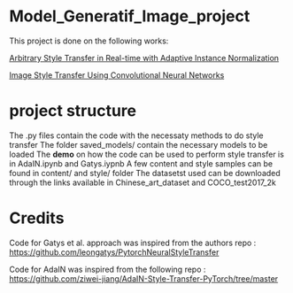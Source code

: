 # Model_Generatif_Image_project
This project is done on the following works:

[Arbitrary Style Transfer in Real-time with Adaptive Instance Normalization](https://openaccess.thecvf.com/content_ICCV_2017/papers/Huang_Arbitrary_Style_Transfer_ICCV_2017_paper.pdf)

[Image Style Transfer Using Convolutional Neural Networks](https://www.cv-foundation.org/openaccess/content_cvpr_2016/papers/Gatys_Image_Style_Transfer_CVPR_2016_paper.pdf)
# project structure
The .py files contain the code with the necessaty methods to do style transfer
The folder saved_models/ contain the necessary models to be loaded
The **demo** on how the code can be used to perform style transfer is in AdaIN.ipynb and Gatys.iypnb
A few content and style samples can be found in content/ and style/ folder
The datasetst used can be downloaded through the links available in Chinese_art_dataset and COCO_test2017_2k


# Credits
Code for Gatys et al. approach was inspired from the authors repo : https://github.com/leongatys/PytorchNeuralStyleTransfer

Code for AdaIN was inspired from the following repo : https://github.com/ziwei-jiang/AdaIN-Style-Transfer-PyTorch/tree/master

